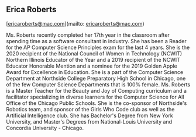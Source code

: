 ## Erica Roberts[ericaroberts@mac.com](mailto: ericaroberts@mac.com)
Ms. Roberts recently completed her 17th year in the classroom after spending time as a software consultant in industry. She has been a Reader for the AP Computer Science Principles exam for the last 4 years. She is the 2020 recipient of the National Council of Women in Technology (NCWIT) Northern Illinois Educator of the Year and a 2019 recipient of the NCWIT Educator Honorable Mention and a nominee for the 2019 Golden Apple Award for Excellence in Education. She is a part of the Computer Science Department at Northside College Preparatory High School in Chicago, one of the few Computer Science Departments that is 100% female.  Ms. Roberts is a Master Teacher for the Beauty and Joy of Computing curriculum and a facilitator specializing in diverse learners for the Computer Science for All Office of the Chicago Public Schools. She is the co-sponsor of Northside's Robotics team, and sponsor of the Girls Who Code club as well as the Artificial Intelligence club. She has Bachelor's Degree from New York University, and Master's Degrees from National-Louis University and Concordia University - Chicago.